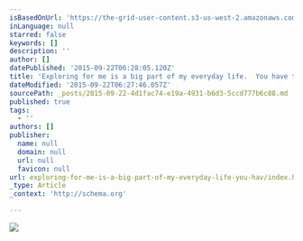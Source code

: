 ```yaml
---
isBasedOnUrl: 'https://the-grid-user-content.s3-us-west-2.amazonaws.com/e4767461-9feb-4b98-88dc-3f4d17ec4788.jpg'
inLanguage: null
starred: false
keywords: []
description: ''
author: []
datePublished: '2015-09-22T06:28:05.120Z'
title: 'Exploring for me is a big part of my everyday life.  You have to prioritize time for yourself as a creative. You have to dip your toe in the cold water. Meaning, take on some new ways to create.'
dateModified: '2015-09-22T06:27:46.057Z'
sourcePath: _posts/2015-09-22-4d1fac74-e19a-4931-b6d3-5ccd777b6c88.md
published: true
tags:
  - ''
authors: []
publisher:
  name: null
  domain: null
  url: null
  favicon: null
url: exploring-for-me-is-a-big-part-of-my-everyday-life-you-hav/index.html
_type: Article
_context: 'http://schema.org'

---
```

![](https://the-grid-user-content.s3-us-west-2.amazonaws.com/e4767461-9feb-4b98-88dc-3f4d17ec4788.jpg)